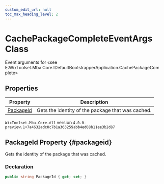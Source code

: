 ```yaml
---
custom_edit_url: null
toc_max_heading_level: 2
---
```

# CachePackageCompleteEventArgs Class
Event arguments for «see E:WixToolset.Mba.Core.IDefaultBootstrapperApplication.CachePackageComplete» 
## Properties
| Property | Description |
| ------ | ----------- |
| [PackageId](#packageid) | Gets the identity of the package that was cached. |
`WixToolset.Mba.Core.dll` version `4.0.0-preview.1+7a4632adc0c7b1a363259abb4ed08b11ee3b2d87`
## PackageId Property {#packageid}
Gets the identity of the package that was cached.
### Declaration
```cs
public string PackageId { get; set; } 
```
